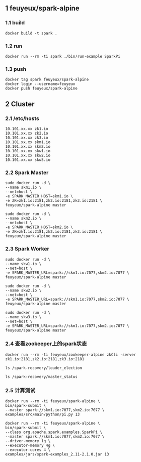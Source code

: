 ## 1 feuyeux/spark-alpine

### 1.1 build
```
docker build -t spark .
```

### 1.2 run
```
docker run --rm -ti spark ./bin/run-example SparkPi
```

### 1.3 push
```
docker tag spark feuyeux/spark-alpine
docker login --username=feuyeux
docker push feuyeux/spark-alpine
```

## 2 Cluster

### 2.1 /etc/hosts
```
10.101.xx.xx zk1.io
10.101.xx.xx zk2.io
10.101.xx.xx zk3.io
10.101.xx.xx skm1.io
10.101.xx.xx skm2.io
10.101.xx.xx skw1.io
10.101.xx.xx skw2.io
10.101.xx.xx skw3.io
```

### 2.2 Spark Master
```
sudo docker run -d \
--name skm1.io \
--net=host \
-e SPARK_MASTER_HOST=skm1.io \
-e ZK=zk1.io:2181,zk2.io:2181,zk3.io:2181 \
feuyeux/spark-alpine master
```

```
sudo docker run -d \
--name skm2.io \
--net=host \
-e SPARK_MASTER_HOST=skm2.io \
-e ZK=zk1.io:2181,zk2.io:2181,zk3.io:2181 \
feuyeux/spark-alpine master
```

### 2.3 Spark Worker

```
sudo docker run -d \
--name skw1.io \
--net=host \
-e SPARK_MASTER_URL=spark://skm1.io:7077,skm2.io:7077 \
feuyeux/spark-alpine master
```

```
sudo docker run -d \
--name skw2.io \
--net=host \
-e SPARK_MASTER_URL=spark://skm1.io:7077,skm2.io:7077 \
feuyeux/spark-alpine master
```

```
sudo docker run -d \
--name skw3.io \
--net=host \
-e SPARK_MASTER_URL=spark://skm1.io:7077,skm2.io:7077 \
feuyeux/spark-alpine master
```

### 2.4 查看zookeeper上的spark状态

```
docker run --rm -ti feuyeux/zookeeper-alpine zkCli -server zk1.io:2181,zk2.io:2181,zk3.io:2181
```

```
ls /spark-recovery/leader_election

ls /spark-recovery/master_status
```

### 2.5 计算测试
```
docker run --rm -ti feuyeux/spark-alpine \
bin/spark-submit \
--master spark://skm1.io:7077,skm2.io:7077 \
examples/src/main/python/pi.py 13
```

```
docker run --rm -ti feuyeux/spark-alpine \
bin/spark-submit \
--class org.apache.spark.examples.SparkPi \
--master spark://skm1.io:7077,skm2.io:7077 \
--driver-memory 1g \
--executor-memory 4g \
--executor-cores 4 \
examples/jars/spark-examples_2.11-2.1.0.jar 13
```
